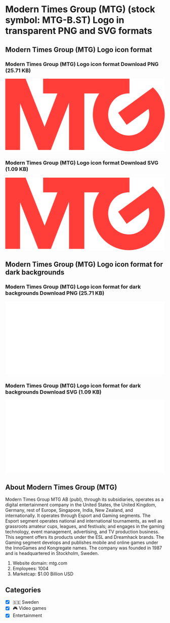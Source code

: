 # Modern Times Group (MTG)  (stock symbol: MTG-B.ST) Logo in transparent PNG and SVG formats

## Modern Times Group (MTG)  Logo icon format

### Modern Times Group (MTG)  Logo icon format Download PNG (25.71 KB)

![Modern Times Group (MTG)  Logo icon format Download PNG (25.71 KB)](/img/orig/MTG-B.ST-096e9995.png)

### Modern Times Group (MTG)  Logo icon format Download SVG (1.09 KB)

![Modern Times Group (MTG)  Logo icon format Download SVG (1.09 KB)](/img/orig/MTG-B.ST-be1a8089.svg)

## Modern Times Group (MTG)  Logo icon format for dark backgrounds

### Modern Times Group (MTG)  Logo icon format for dark backgrounds Download PNG (25.71 KB)

![Modern Times Group (MTG)  Logo icon format for dark backgrounds Download PNG (25.71 KB)](/img/orig/MTG-B.ST.D-34a918e4.png)

### Modern Times Group (MTG)  Logo icon format for dark backgrounds Download SVG (1.09 KB)

![Modern Times Group (MTG)  Logo icon format for dark backgrounds Download SVG (1.09 KB)](/img/orig/MTG-B.ST.D-084bbc7a.svg)

## About Modern Times Group (MTG) 

Modern Times Group MTG AB (publ), through its subsidiaries, operates as a digital entertainment company in the United States, the United Kingdom, Germany, rest of Europe, Singapore, India, New Zealand, and internationally. It operates through Esport and Gaming segments. The Esport segment operates national and international tournaments, as well as grassroots amateur cups, leagues, and festivals; and engages in the gaming technology, event management, advertising, and TV production business. This segment offers its products under the ESL and Dreamhack brands. The Gaming segment develops and publishes mobile and online games under the InnoGames and Kongregate names. The company was founded in 1987 and is headquartered in Stockholm, Sweden.

1. Website domain: mtg.com
2. Employees: 1004
3. Marketcap: $1.00 Billion USD


## Categories
- [x] 🇸🇪 Sweden
- [x] 🎮 Video games
- [x] Entertainment
